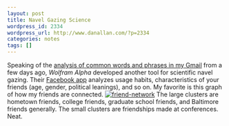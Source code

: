 ```yaml
---
layout: post
title: Navel Gazing Science
wordpress_id: 2334
wordpress_url: http://www.danallan.com/?p=2334
categories: notes
tags: []
---
```


Speaking of the [analysis of common words and phrases in my Gmail](http://www.danallan.com/projects/2012/in-so-many-words/) from a few days ago, _Wolfram Alpha_ developed another tool for scientific navel gazing. Their [Facebook app](http://www.wolframalpha.com/input/?i=facebook) analyzes usage habits, characteristics of your friends (age, gender, political leanings), and so on. My favorite is this graph of how my friends are connected.
[![](http://www.danallan.com/wp-content/uploads/2012/09/friend-network.gif "friend-network")](http://www.danallan.com/wp-content/uploads/2012/09/friend-network.gif)
The large clusters are hometown friends, college friends, graduate school friends, and Baltimore friends generally. The small clusters are friendships made at conferences. Neat.
